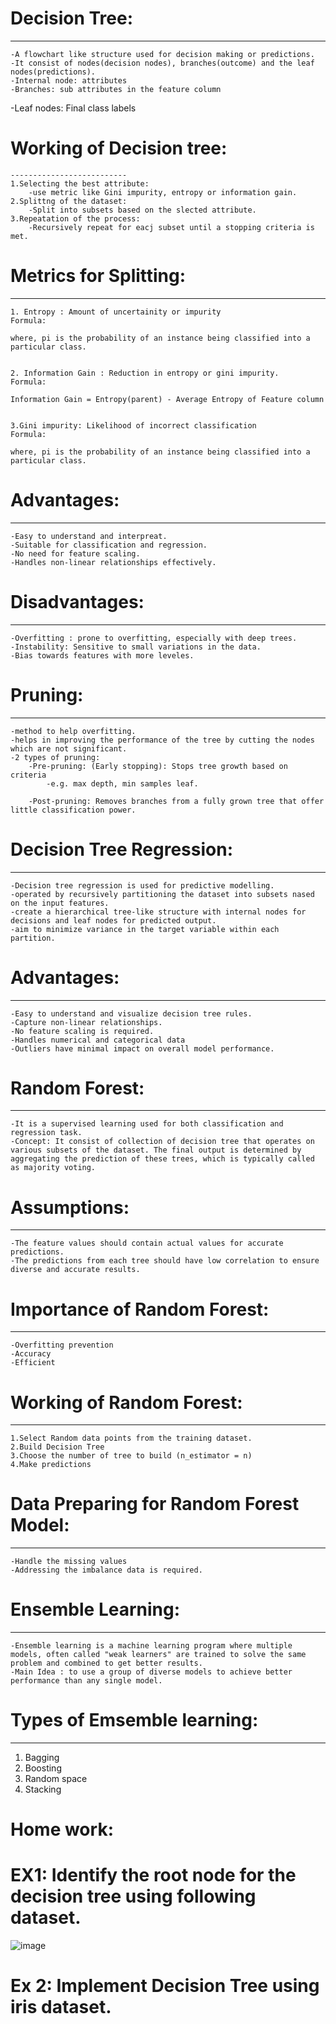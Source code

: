 # Decision Tree:
--------------
    -A flowchart like structure used for decision making or predictions.
    -It consist of nodes(decision nodes), branches(outcome) and the leaf nodes(predictions).
    -Internal node: attributes
    -Branches: sub attributes in the feature column
-Leaf nodes: Final class labels

# Working of Decision tree:
    --------------------------
    1.Selecting the best attribute: 
    	-use metric like Gini impurity, entropy or information gain.
    2.Splittng of the dataset:
    	-Split into subsets based on the slected attribute.
    3.Repeatation of the process:
    	-Recursively repeat for eacj subset until a stopping criteria is met.
	
# Metrics for Splitting:
----------------------
    1. Entropy : Amount of uncertainity or impurity
    Formula:
    
    where, pi is the probability of an instance being classified into a particular class.
    
    
    2. Information Gain : Reduction in entropy or gini impurity.
    Formula:
    
    Information Gain = Entropy(parent) - Average Entropy of Feature column
    
    
    3.Gini impurity: Likelihood of incorrect classification
    Formula:
    
    where, pi is the probability of an instance being classified into a particular class.
    
    
# Advantages:
-----------
    -Easy to understand and interpreat.
    -Suitable for classification and regression.
    -No need for feature scaling.
    -Handles non-linear relationships effectively.

# Disadvantages:
---------------
    -Overfitting : prone to overfitting, especially with deep trees.
    -Instability: Sensitive to small variations in the data.
    -Bias towards features with more leveles.

# Pruning:
---------
    -method to help overfitting.
    -helps in improving the performance of the tree by cutting the nodes which are not significant.
    -2 types of pruning:
    	-Pre-pruning: (Early stopping): Stops tree growth based on criteria
    		-e.g. max depth, min samples leaf.
    	
    	-Post-pruning: Removes branches from a fully grown tree that offer little classification power.

# Decision Tree Regression:
--------------------------
    -Decision tree regression is used for predictive modelling.
    -operated by recursively partitioning the dataset into subsets nased on the input features.
    -create a hierarchical tree-like structure with internal nodes for decisions and leaf nodes for predicted output.
    -aim to minimize variance in the target variable within each partition.

# Advantages:
-------------
    -Easy to understand and visualize decision tree rules.
    -Capture non-linear relationships.
    -No feature scaling is required.
    -Handles numerical and categorical data
    -Outliers have minimal impact on overall model performance.

# Random Forest:
---------------
    -It is a supervised learning used for both classification and regression task.
    -Concept: It consist of collection of decision tree that operates on various subsets of the dataset. The final output is determined by aggregating the prediction of these trees, which is typically called as majority voting.

# Assumptions:
------------
    -The feature values should contain actual values for accurate predictions.
    -The predictions from each tree should have low correlation to ensure diverse and accurate results.

# Importance of Random Forest:
----------------------------
    -Overfitting prevention
    -Accuracy
    -Efficient 

# Working of Random Forest:
-------------------------
    1.Select Random data points from the training dataset.
    2.Build Decision Tree
    3.Choose the number of tree to build (n_estimator = n)
    4.Make predictions


# Data Preparing for Random Forest Model:
---------------------------------------
    -Handle the missing values
    -Addressing the imbalance data is required.


# Ensemble Learning:
------------------
    -Ensemble learning is a machine learning program where multiple models, often called "weak learners" are trained to solve the same problem and combined to get better results.
    -Main Idea : to use a group of diverse models to achieve better performance than any single model.
    

# Types of Emsemble learning:
---------------------------
  1. Bagging
  2. Boosting
  3. Random space
  4. Stacking




# Home work:
# EX1: Identify the root node for the decision tree using following dataset.
  ![image](https://github.com/Kiranwaghmare123/PG-DBDA-MAR2024/assets/72081819/c45b7035-e2c4-44ac-9528-0827c63644bf)

# Ex 2: Implement Decision Tree using iris dataset.
